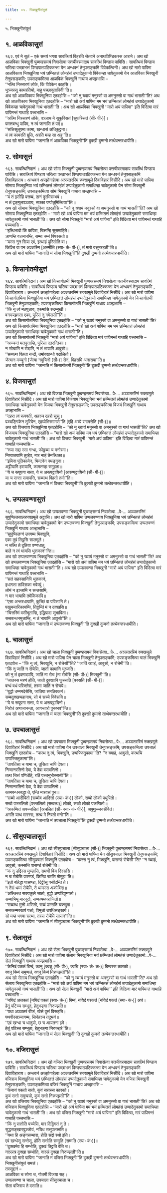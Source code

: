 ```yaml
---
title: ०५. भिक्खुनीसंयुत्तं

---
```

५. भिक्खुनीसंयुत्तं  


## १. आळविकासुत्तं

१६२. एवं मे सुतं – एकं समयं भगवा सावत्थियं विहरति जेतवने अनाथपिण्डिकस्स आरामे। अथ खो आळविका भिक्खुनी पुब्बण्हसमयं निवासेत्वा पत्तचीवरमादाय सावत्थिं पिण्डाय पाविसि। सावत्थियं पिण्डाय चरित्वा पच्छाभत्तं पिण्डपातपटिक्कन्ता येन अन्धवनं तेनुपसङ्कमि विवेकत्थिनी। अथ खो मारो पापिमा आळविकाय भिक्खुनिया भयं छम्भितत्तं लोमहंसं उप्पादेतुकामो विवेकम्हा चावेतुकामो येन आळविका भिक्खुनी तेनुपसङ्कमि; उपसङ्कमित्वा आळविकं भिक्खुनिं गाथाय अज्झभासि –  
‘‘नत्थि निस्सरणं लोके, किं विवेकेन काहसि।  
भुञ्जस्सु कामरतियो, माहु पच्छानुतापिनी’’ति॥  
अथ खो आळविकाय भिक्खुनिया एतदहोसि – ‘‘को नु ख्वायं मनुस्सो वा अमनुस्सो वा गाथं भासती’’ति? अथ खो आळविकाय भिक्खुनिया एतदहोसि – ‘‘मारो खो अयं पापिमा मम भयं छम्भितत्तं लोमहंसं उप्पादेतुकामो विवेकम्हा चावेतुकामो गाथं भासती’’ति। अथ खो आळविका भिक्खुनी ‘‘मारो अयं पापिमा’’ इति विदित्वा मारं पापिमन्तं गाथाहि पच्चभासि –  
‘‘अत्थि निस्सरणं लोके, पञ्ञाय मे सुफुस्सितं [सुफस्सितं (सी॰ पी॰)]।  
पमत्तबन्धु पापिम, न त्वं जानासि तं पदं॥  
‘‘सत्तिसूलूपमा कामा, खन्धासं अधिकुट्टना।  
यं त्वं कामरतिं ब्रूसि, अरति मय्ह सा अहू’’ति॥  
अथ खो मारो पापिमा ‘‘जानाति मं आळविका भिक्खुनी’’ति दुक्खी दुम्मनो तत्थेवन्तरधायीति।  


## २. सोमासुत्तं

१६३. सावत्थिनिदानं । अथ खो सोमा भिक्खुनी पुब्बण्हसमयं निवासेत्वा पत्तचीवरमादाय सावत्थिं पिण्डाय पाविसि। सावत्थियं पिण्डाय चरित्वा पच्छाभत्तं पिण्डपातपटिक्कन्ता येन अन्धवनं तेनुपसङ्कमि दिवाविहाराय। अन्धवनं अज्झोगाहेत्वा अञ्ञतरस्मिं रुक्खमूले दिवाविहारं निसीदि। अथ खो मारो पापिमा सोमाय भिक्खुनिया भयं छम्भितत्तं लोमहंसं उप्पादेतुकामो समाधिम्हा चावेतुकामो येन सोमा भिक्खुनी तेनुपसङ्कमि; उपसङ्कमित्वा सोमं भिक्खुनिं गाथाय अज्झभासि –  
‘‘यं तं इसीहि पत्तब्बं, ठानं दुरभिसम्भवं।  
न तं द्वङ्गुलपञ्ञाय, सक्का पप्पोतुमित्थिया’’ति॥  
अथ खो सोमाय भिक्खुनिया एतदहोसि – ‘‘को नु ख्वायं मनुस्सो वा अमनुस्सो वा गाथं भासती’’ति? अथ खो सोमाय भिक्खुनिया एतदहोसि – ‘‘मारो खो अयं पापिमा मम भयं छम्भितत्तं लोमहंसं उप्पादेतुकामो समाधिम्हा चावेतुकामो गाथं भासती’’ति। अथ खो सोमा भिक्खुनी ‘‘मारो अयं पापिमा’’ इति विदित्वा मारं पापिमन्तं गाथाहि पच्चभासि –  
‘‘इत्थिभावो किं कयिरा, चित्तम्हि सुसमाहिते।  
ञाणम्हि वत्तमानम्हि, सम्मा धम्मं विपस्सतो॥  
‘‘यस्स नून सिया एवं, इत्थाहं पुरिसोति वा।  
किञ्चि वा पन अञ्ञस्मि [अस्मीति (स्या॰ कं॰ पी॰)], तं मारो वत्तुमरहती’’ति॥  
अथ खो मारो पापिमा ‘‘जानाति मं सोमा भिक्खुनी’’ति दुक्खी दुम्मनो तत्थेवन्तरधायीति।  


## ३. किसागोतमीसुत्तं

१६४. सावत्थिनिदानं। अथ खो किसागोतमी भिक्खुनी पुब्बण्हसमयं निवासेत्वा पत्तचीवरमादाय सावत्थिं पिण्डाय पाविसि। सावत्थियं पिण्डाय चरित्वा पच्छाभत्तं पिण्डपातपटिक्कन्ता येन अन्धवनं तेनुपसङ्कमि , दिवाविहाराय। अन्धवनं अज्झोगाहेत्वा अञ्ञतरस्मिं रुक्खमूले दिवाविहारं निसीदि। अथ खो मारो पापिमा किसागोतमिया भिक्खुनिया भयं छम्भितत्तं लोमहंसं उप्पादेतुकामो समाधिम्हा चावेतुकामो येन किसागोतमी भिक्खुनी तेनुपसङ्कमि; उपसङ्कमित्वा किसागोतमिं भिक्खुनिं गाथाय अज्झभासि –  
‘‘किं नु त्वं मतपुत्ताव, एकमासि रुदम्मुखी।  
वनमज्झगता एका, पुरिसं नु गवेससी’’ति॥  
अथ खो किसागोतमिया भिक्खुनिया एतदहोसि – ‘‘को नु ख्वायं मनुस्सो वा अमनुस्सो वा गाथं भासती’’ति? अथ खो किसागोतमिया भिक्खुनिया एतदहोसि – ‘‘मारो खो अयं पापिमा मम भयं छम्भितत्तं लोमहंसं उप्पादेतुकामो समाधिम्हा चावेतुकामो गाथं भासती’’ति।  
अथ खो किसागोतमी भिक्खुनी ‘‘मारो अयं पापिमा’’ इति विदित्वा मारं पापिमन्तं गाथाहि पच्चभासि –  
‘‘अच्चन्तं मतपुत्ताम्हि, पुरिसा एतदन्तिका।  
न सोचामि न रोदामि, न तं भायामि आवुसो॥  
‘‘सब्बत्थ विहता नन्दी, तमोक्खन्धो पदालितो।  
जेत्वान मच्चुनो [जेत्वा नमुचिनो (सी॰)] सेनं, विहरामि अनासवा’’ति॥  
अथ खो मारो पापिमा ‘‘जानाति मं किसागोतमी भिक्खुनी’’ति दुक्खी दुम्मनो तत्थेवन्तरधायीति।  


## ४. विजयासुत्तं

१६५. सावत्थिनिदानं। अथ खो विजया भिक्खुनी पुब्बण्हसमयं निवासेत्वा…पे॰… अञ्ञतरस्मिं रुक्खमूले दिवाविहारं निसीदि। अथ खो मारो पापिमा विजयाय भिक्खुनिया भयं छम्भितत्तं लोमहंसं उप्पादेतुकामो समाधिम्हा चावेतुकामो येन विजया भिक्खुनी तेनुपसङ्कमि; उपसङ्कमित्वा विजयं भिक्खुनिं गाथाय अज्झभासि –  
‘‘दहरा त्वं रूपवती, अहञ्च दहरो सुसु।  
पञ्चङ्गिकेन तुरियेन, एहय्येभिरमामसे’’ति [एहि अय्ये रमामसेति (सी॰)]॥  
अथ खो विजयाय भिक्खुनिया एतदहोसि – ‘‘को नु ख्वायं मनुस्सो वा अमनुस्सो वा गाथं भासती’’ति? अथ खो विजयाय भिक्खुनिया एतदहोसि – ‘‘मारो खो अयं पापिमा मम भयं छम्भितत्तं लोमहंसं उप्पादेतुकामो समाधिम्हा चावेतुकामो गाथं भासती’’ति। अथ खो विजया भिक्खुनी ‘‘मारो अयं पापिमा’’ इति विदित्वा मारं पापिमन्तं गाथाहि पच्चभासि –  
‘‘रूपा सद्दा रसा गन्धा, फोट्ठब्बा च मनोरमा।  
निय्यातयामि तुय्हेव, मार नाहं तेनत्थिका॥  
‘‘इमिना पूतिकायेन, भिन्दनेन पभङ्गुना।  
अट्टीयामि हरायामि, कामतण्हा समूहता॥  
‘‘ये च रूपूपगा सत्ता, ये च अरूपट्ठायिनो [आरुप्पट्ठायिनो (सी॰ पी॰)]।  
या च सन्ता समापत्ति, सब्बत्थ विहतो तमो’’ति॥  
अथ खो मारो पापिमा ‘‘जानाति मं विजया भिक्खुनी’’ति दुक्खी दुम्मनो तत्थेवन्तरधायीति।  


## ५. उप्पलवण्णासुत्तं

१६६. सावत्थिनिदानं। अथ खो उप्पलवण्णा भिक्खुनी पुब्बण्हसमयं निवासेत्वा…पे॰… अञ्ञतरस्मिं सुपुप्फितसालरुक्खमूले अट्ठासि। अथ खो मारो पापिमा उप्पलवण्णाय भिक्खुनिया भयं छम्भितत्तं लोमहंसं उप्पादेतुकामो समाधिम्हा चावेतुकामो येन उप्पलवण्णा भिक्खुनी तेनुपसङ्कमि; उपसङ्कमित्वा उप्पलवण्णं भिक्खुनिं गाथाय अज्झभासि –  
‘‘सुपुप्फितग्गं उपगम्म भिक्खुनि,  
एका तुवं तिट्ठसि सालमूले।  
न चत्थि ते दुतिया वण्णधातु,  
बाले न त्वं भायसि धुत्तकान’’न्ति॥  
अथ खो उप्पलवण्णाय भिक्खुनिया एतदहोसि – ‘‘को नु ख्वायं मनुस्सो वा अमनुस्सो वा गाथं भासती’’ति? अथ खो उप्पलवण्णाय भिक्खुनिया एतदहोसि – ‘‘मारो खो अयं पापिमा मम भयं छम्भितत्तं लोमहंसं उप्पादेतुकामो समाधिम्हा चावेतुकामो गाथं भासती’’ति। अथ खो उप्पलवण्णा भिक्खुनी ‘‘मारो अयं पापिमा’’ इति विदित्वा मारं पापिमन्तं गाथाहि पच्चभासि –  
‘‘सतं सहस्सानिपि धुत्तकानं,  
इधागता तादिसका भवेय्युं।  
लोमं न इञ्जामि न सन्तसामि,  
न मार भायामि तमेकिकापि॥  
‘‘एसा अन्तरधायामि, कुच्छिं वा पविसामि ते।  
पखुमन्तरिकायम्पि, तिट्ठन्तिं मं न दक्खसि॥  
‘‘चित्तस्मिं वसीभूताम्हि, इद्धिपादा सुभाविता।  
सब्बबन्धनमुत्ताम्हि, न तं भायामि आवुसो’’ति॥  
अथ खो मारो पापिमा ‘‘जानाति मं उप्पलवण्णा भिक्खुनी’’ति दुक्खी दुम्मनो तत्थेवन्तरधायीति।  


## ६. चालासुत्तं

१६७. सावत्थिनिदानं। अथ खो चाला भिक्खुनी पुब्बण्हसमयं निवासेत्वा…पे॰… अञ्ञतरस्मिं रुक्खमूले दिवाविहारं निसीदि। अथ खो मारो पापिमा येन चाला भिक्खुनी तेनुपसङ्कमि; उपसङ्कमित्वा चालं भिक्खुनिं एतदवोच – ‘‘किं नु त्वं, भिक्खुनि, न रोचेसी’’ति? ‘‘जातिं ख्वाहं, आवुसो, न रोचेमी’’ति।  
‘‘किं नु जातिं न रोचेसि, जातो कामानि भुञ्जति।  
को नु तं इदमादपयि, जातिं मा रोच [मा रोचेसि (सी॰ पी॰)] भिक्खुनी’’ति॥  
‘‘जातस्स मरणं होति, जातो दुक्खानि फुस्सति [पस्सति (सी॰ पी॰)]।  
बन्धं वधं परिक्लेसं, तस्मा जातिं न रोचये॥  
‘‘बुद्धो धम्ममदेसेसि, जातिया समतिक्कमं।  
सब्बदुक्खप्पहानाय, सो मं सच्चे निवेसयि॥  
‘‘ये च रूपूपगा सत्ता, ये च अरूपट्ठायिनो।  
निरोधं अप्पजानन्ता, आगन्तारो पुनब्भव’’न्ति॥  
अथ खो मारो पापिमा ‘‘जानाति मं चाला भिक्खुनी’’ति दुक्खी दुम्मनो तत्थेवन्तरधायीति।  


## ७. उपचालासुत्तं

१६८. सावत्थिनिदानं । अथ खो उपचाला भिक्खुनी पुब्बण्हसमयं निवासेत्वा…पे॰… अञ्ञतरस्मिं रुक्खमूले दिवाविहारं निसीदि। अथ खो मारो पापिमा येन उपचाला भिक्खुनी तेनुपसङ्कमि; उपसङ्कमित्वा उपचालं भिक्खुनिं एतदवोच – ‘‘कत्थ नु त्वं, भिक्खुनि, उप्पज्जितुकामा’’ति? ‘‘न ख्वाहं, आवुसो, कत्थचि उप्पज्जितुकामा’’ति।  
‘‘तावतिंसा च यामा च, तुसिता चापि देवता।  
निम्मानरतिनो देवा, ये देवा वसवत्तिनो।  
तत्थ चित्तं पणिधेहि, रतिं पच्चनुभोस्ससी’’ति॥  
‘‘तावतिंसा च यामा च, तुसिता चापि देवता।  
निम्मानरतिनो देवा, ये देवा वसवत्तिनो।  
कामबन्धनबद्धा ते, एन्ति मारवसं पुन॥  
‘‘सब्बो आदीपितो [सब्बोव आदित्तो (स्या॰ कं॰)] लोको, सब्बो लोको पधूपितो।  
सब्बो पज्जलितो [पज्जलितो (सब्बत्थ)] लोको, सब्बो लोको पकम्पितो॥  
‘‘अकम्पितं अपज्जलितं [अचलितं (सी॰ स्या॰ कं॰ पी॰)], अपुथुज्जनसेवितं।  
अगति यत्थ मारस्स, तत्थ मे निरतो मनो’’ति॥  
अथ खो मारो पापिमा ‘‘जानाति मं उपचाला भिक्खुनी’’ति दुक्खी दुम्मनो तत्थेवन्तरधायीति।  


## ८. सीसुपचालासुत्तं

१६९. सावत्थिनिदानं । अथ खो सीसुपचाला [सीसूपचाला (सी॰)] भिक्खुनी पुब्बण्हसमयं निवासेत्वा …पे॰… अञ्ञतरस्मिं रुक्खमूले दिवाविहारं निसीदि। अथ खो मारो पापिमा येन सीसुपचाला भिक्खुनी तेनुपसङ्कमि; उपसङ्कमित्वा सीसुपचालं भिक्खुनिं एतदवोच – ‘‘कस्स नु त्वं, भिक्खुनि, पासण्डं रोचेसी’’ति? ‘‘न ख्वाहं, आवुसो, कस्सचि पासण्डं रोचेमी’’ति।  
‘‘कं नु उद्दिस्स मुण्डासि, समणी विय दिस्ससि।  
न च रोचेसि पासण्डं, किमिव चरसि मोमूहा’’ति॥  
‘‘इतो बहिद्धा पासण्डा, दिट्ठीसु पसीदन्ति ते।  
न तेसं धम्मं रोचेमि, ते धम्मस्स अकोविदा॥  
‘‘अत्थ्त्थ्थि सक्यकुले जातो, बुद्धो अप्पटिपुग्गलो।  
सब्बाभिभू मारनुदो, सब्बत्थमपराजितो॥  
‘‘सब्बत्थ मुत्तो असितो, सब्बं पस्सति चक्खुमा।  
सब्बकम्मक्खयं पत्तो, विमुत्तो उपधिसङ्खये।  
सो मय्हं भगवा सत्था, तस्स रोचेमि सासन’’न्ति॥  
अथ खो मारो पापिमा ‘‘जानाति मं सीसुपचाला भिक्खुनी’’ति दुक्खी दुम्मनो तत्थेवन्तरधायीति।  


## ९. सेलासुत्तं

१७०. सावत्थिनिदानं । अथ खो सेला भिक्खुनी पुब्बण्हसमयं निवासेत्वा…पे॰… अञ्ञतरस्मिं रुक्खमूले दिवाविहारं निसीदि। अथ खो मारो पापिमा सेलाय भिक्खुनिया भयं छम्भितत्तं लोमहंसं उप्पादेतुकामो…पे॰… सेलं भिक्खुनिं गाथाय अज्झभासि –  
‘‘केनिदं पकतं बिम्बं, क्वनु [क्वन्नु (सी॰ पी॰), क्वचि (स्या॰ कं॰ क॰)] बिम्बस्स कारको।  
क्वनु बिम्बं समुप्पन्नं, क्वनु बिम्बं निरुज्झती’’ति॥  
अथ खो सेलाय भिक्खुनिया एतदहोसि – ‘‘को नु ख्वायं मनुस्सो वा अमनुस्सो वा गाथं भासती’’ति? अथ खो सेलाय भिक्खुनिया एतदहोसि – ‘‘मारो खो अयं पापिमा मम भयं छम्भितत्तं लोमहंसं उप्पादेतुकामो समाधिम्हा चावेतुकामो गाथं भासती’’ति। अथ खो सेला भिक्खुनी ‘‘मारो अयं पापिमा’’ इति विदित्वा मारं पापिमन्तं गाथाहि पच्चभासि –  
‘‘नयिदं अत्तकतं [नयिदं पकतं (स्या॰ कं॰)] बिम्बं, नयिदं परकतं [नयिदं पकतं (स्या॰ कं॰)] अघं।  
हेतुं पटिच्च सम्भूतं, हेतुभङ्गा निरुज्झति॥  
‘‘यथा अञ्ञतरं बीजं, खेत्ते वुत्तं विरूहति।  
पथवीरसञ्चागम्म, सिनेहञ्च तदूभयं॥  
‘‘एवं खन्धा च धातुयो, छ च आयतना इमे।  
हेतुं पटिच्च सम्भूता, हेतुभङ्गा निरुज्झरे’’ति॥  
अथ खो मारो पापिमा ‘‘जानाति मं सेला भिक्खुनी’’ति दुक्खी दुम्मनो तत्थेवन्तरधायीति।  


## १०. वजिरासुत्तं

१७१. सावत्थिनिदानं । अथ खो वजिरा भिक्खुनी पुब्बण्हसमयं निवासेत्वा पत्तचीवरमादाय सावत्थिं पिण्डाय पाविसि। सावत्थियं पिण्डाय चरित्वा पच्छाभत्तं पिण्डपातपटिक्कन्ता येन अन्धवनं तेनुपसङ्कमि दिवाविहाराय। अन्धवनं अज्झोगाहेत्वा अञ्ञतरस्मिं रुक्खमूले दिवाविहारं निसीदि। अथ खो मारो पापिमा वजिराय भिक्खुनिया भयं छम्भितत्तं लोमहंसं उप्पादेतुकामो समाधिम्हा चावेतुकामो येन वजिरा भिक्खुनी तेनुपसङ्कमि; उपसङ्कमित्वा वजिरं भिक्खुनिं गाथाय अज्झभासि –  
‘‘केनायं पकतो सत्तो, कुवं सत्तस्स कारको।  
कुवं सत्तो समुप्पन्नो, कुवं सत्तो निरुज्झती’’ति॥  
अथ खो वजिराय भिक्खुनिया एतदहोसि – ‘‘को नु ख्वायं मनुस्सो वा अमनुस्सो वा गाथं भासती’’ति? अथ खो वजिराय भिक्खुनिया एतदहोसि – ‘‘मारो खो अयं पापिमा मम भयं छम्भितत्तं लोमहंसं उप्पादेतुकामो समाधिम्हा चावेतुकामो गाथं भासती’’ति। अथ खो वजिरा भिक्खुनी ‘‘मारो अयं पापिमा’’ इति विदित्वा, मारं पापिमन्तं गाथाहि पच्चभासि –  
‘‘किं नु सत्तोति पच्चेसि, मार दिट्ठिगतं नु ते।  
सुद्धसङ्खारपुञ्जोयं, नयिध सत्तुपलब्भति॥  
‘‘यथा हि अङ्गसम्भारा, होति सद्दो रथो इति।  
एवं खन्धेसु सन्तेसु, होति सत्तोति सम्मुति [सम्मति (स्या॰ कं॰)]॥  
‘‘दुक्खमेव हि सम्भोति, दुक्खं तिट्ठति वेति च।  
नाञ्ञत्र दुक्खा सम्भोति, नाञ्ञं दुक्खा निरुज्झती’’ति॥  
अथ खो मारो पापिमा ‘‘जानाति मं वजिरा भिक्खुनी’’ति दुक्खी दुम्मनो तत्थेवन्तरधायीति।  
भिक्खुनीसंयुत्तं समत्तं।  
तस्सुद्दानं –  
आळविका च सोमा च, गोतमी विजया सह।  
उप्पलवण्णा च चाला, उपचाला सीसुपचाला च।  
सेला वजिराय ते दसाति॥  